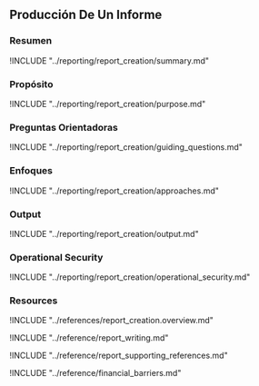 ## Producción De Un Informe

### Resumen

!INCLUDE "../reporting/report_creation/summary.md"

### Propósito

!INCLUDE "../reporting/report_creation/purpose.md"

### Preguntas Orientadoras

!INCLUDE "../reporting/report_creation/guiding_questions.md"

### Enfoques

!INCLUDE "../reporting/report_creation/approaches.md"

### Output

!INCLUDE "../reporting/report_creation/output.md"

### Operational Security

!INCLUDE "../reporting/report_creation/operational_security.md"

### Resources
<div class="greybox">
!INCLUDE "../references/report_creation.overview.md"

!INCLUDE "../reference/report_writing.md"

!INCLUDE "../reference/report_supporting_references.md"

!INCLUDE "../reference/financial_barriers.md"
</div>